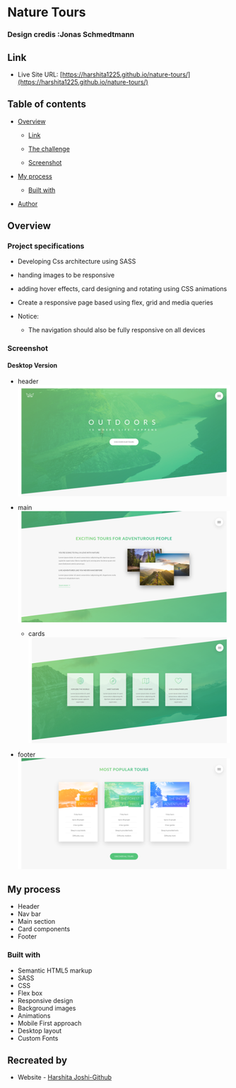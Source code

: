 # Nature Tours

### Design credis :Jonas Schmedtmann

## Link

- Live Site URL: [https://harshita1225.github.io/nature-tours/](https://harshita1225.github.io/nature-tours/)

## Table of contents

- [Overview](#overview)

  - [Link](#link)

  - [The challenge](#the-challenge)

  - [Screenshot](#screenshot)

- [My process](#my-process)

  - [Built with](#built-with)

- [Author](#author)

## Overview

### Project specifications

- Developing Css architecture using SASS

- handing images to be responsive

- adding hover effects, card designing and rotating using CSS animations

- Create a responsive page based using flex, grid and media queries

- Notice:

  - The navigation should also be fully responsive on all devices

### Screenshot

#### Desktop Version

- header
  ![Desktop Layout](./img/Screenshot%202022-10-16%20at%2019-25-45%20Natours%20Exciting%20tours%20for%20adventurous%20people.png)

- main
  ![Desktop Layout](./img/Screenshot%202022-10-16%20at%2019-26-10%20Natours%20Exciting%20tours%20for%20adventurous%20people.png)
  - cards
    ![Desktop Layout](./img/Screenshot%202022-10-16%20at%2019-26-27%20Natours%20Exciting%20tours%20for%20adventurous%20people.png)
- footer
  ![Desktop Footer](./img/Screenshot%202022-10-16%20at%2019-26-57%20Natours%20Exciting%20tours%20for%20adventurous%20people.png)

## My process

- Header
- Nav bar
- Main section
- Card components
- Footer

### Built with

- Semantic HTML5 markup
- SASS
- CSS
- Flex box
- Responsive design
- Background images
- Animations
- Mobile First approach
- Desktop layout
- Custom Fonts

## Recreated by

- Website - [Harshita Joshi-Github](https://github.com/harshita1225)
